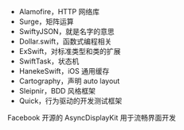   * Alamofire，HTTP 网络库
  * Surge，矩阵运算
  * SwiftyJSON，就是名字的意思
  * Dollar.swift，函数式编程相关
  * ExSwift，对标准类型和类的扩展
  * SwiftTask，状态机
  * HanekeSwift，iOS 通用缓存
  * Cartography，声明 auto layout
  * Sleipnir，BDD 风格框架
  * Quick，行为驱动的开发测试框架

  

  

Facebook 开源的 AsyncDisplayKit 用于流畅界面开发

